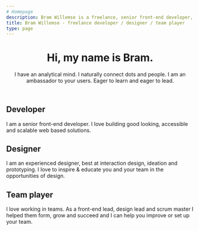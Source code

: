 ```yaml
---
# Homepage
description: Bram Willemse is a freelance, senior front-end developer,  designer and team player in Amsterdam, the Netherlands.
title: Bram Willemse - freelance developer / designer / team player
type: page
---
```


<header class="e-grid-home__header">
  <h1>Hi, my name is Bram.</h1>
  <p>I have an analytical mind. I naturally connect dots and people. I am an ambassador to your users. Eager to learn and eager to lead.</p>
</header>

<article class="e-grid-home__card e-grid-home__card-one">
  <h1>Developer</h1>
  <p>I am a senior front-end developer. I love building good looking, accessible and scalable web based solutions.</p>
</article>

<article class="e-grid-home__card e-grid-home__card-two">
  <h1>Designer</h1>
  <p>I am an experienced designer, best at interaction design, ideation and prototyping. I love to inspire &amp; educate you and your team in the opportunities of design.</p>
</article>

<article class="e-grid-home__card e-grid-home__card-three">
  <h1>Team player</h1>
  <p>I love working in teams. As a front-end lead, design lead and scrum master I helped them form, grow and succeed and I can help you improve or set up your team.</p>
</article>

